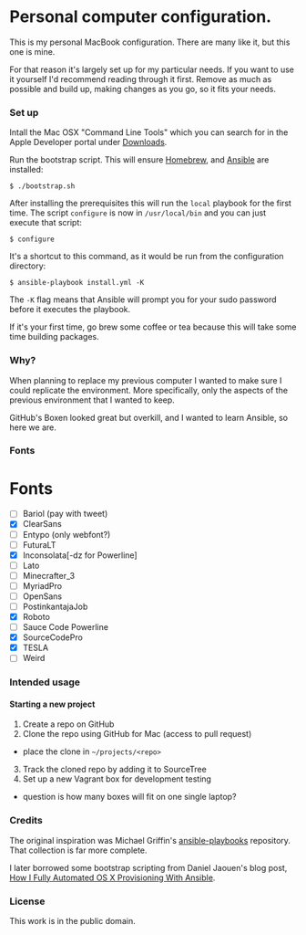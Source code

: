 # Personal computer configuration.

This is my personal MacBook configuration. There are many like it, but
this one is mine.

For that reason it's largely set up for my particular needs. If you want
to use it yourself I'd recommend reading through it first. Remove as
much as possible and build up, making changes as you go, so it fits your
needs.

### Set up

Intall the Mac OSX "Command Line Tools" which you can search for in the Apple Developer portal under [Downloads](https://developer.apple.com/downloads/).

Run the bootstrap script. This will ensure [Homebrew](http://brew.sh/), and [Ansible](http://docs.ansible.com/) are installed:

    $ ./bootstrap.sh

After installing the prerequisites this will run the `local` playbook
for the first time. The script `configure` is now in `/usr/local/bin`
and you can just execute that script:

    $ configure

It's a shortcut to this command, as it would be run from the
configuration directory:

    $ ansible-playbook install.yml -K

The `-K` flag means that Ansible will prompt you for your sudo password
before it executes the playbook.

If it's your first time, go brew some coffee or tea because this will
take some time building packages.

### Why?

When planning to replace my previous computer I wanted to make sure I
could replicate the environment. More specifically, only the aspects of
the previous environment that I wanted to keep.

GitHub's Boxen looked great but overkill, and I wanted to learn Ansible,
so here we are.

### Fonts
# Fonts
- [ ] Bariol (pay with tweet)
- [x] ClearSans
- [ ] Entypo (only webfont?)
- [ ] FuturaLT
- [x] Inconsolata[-dz for Powerline]
- [ ] Lato
- [ ] Minecrafter_3
- [ ] MyriadPro
- [ ] OpenSans
- [ ] PostinkantajaJob
- [x] Roboto
- [ ] Sauce Code Powerline
- [x] SourceCodePro
- [x] TESLA
- [ ] Weird

### Intended usage

#### Starting a new project
1. Create a repo on GitHub
2. Clone the repo using GitHub for Mac (access to pull request)
  - place the clone in ``~/projects/<repo>``
3. Track the cloned repo by adding it to SourceTree
4. Set up a new Vagrant box for development testing
  - question is how many boxes will fit on one single laptop?

### Credits

The original inspiration was Michael Griffin's
[ansible-playbooks](https://github.com/MWGriffin/ansible-playbooks)
repository. That collection is far more complete.

I later borrowed some bootstrap scripting from Daniel Jaouen's
blog post, [How I Fully Automated OS X Provisioning With
Ansible](http://il.luminat.us/blog/2014/04/19/how-i-fully-automated-os-x-with-ansible/).

### License

This work is in the public domain.
